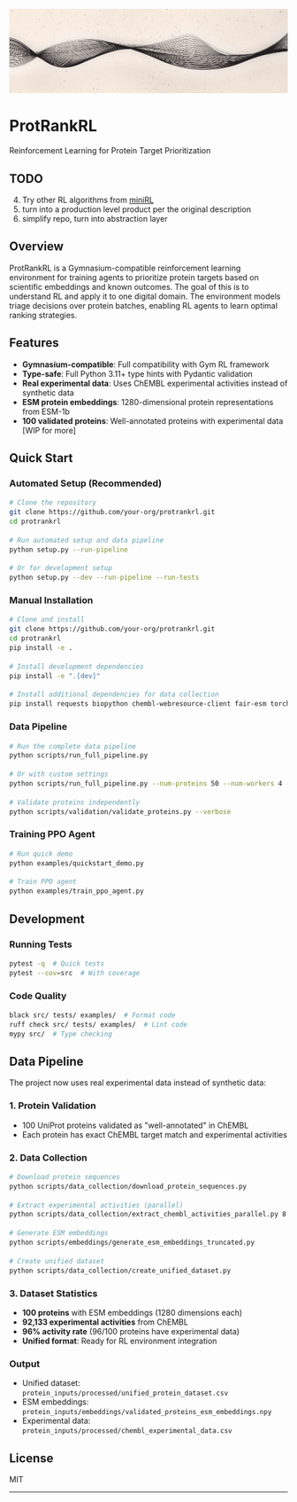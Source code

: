![Banner](assets/github_banner.png)

# ProtRankRL

Reinforcement Learning for Protein Target Prioritization

## TODO
4. Try other RL algorithms from [miniRL](https://github.com/seungeunrho/minimalRL)
5. turn into a production level product per the original description
6. simplify repo, turn into abstraction layer

## Overview

ProtRankRL is a Gymnasium-compatible reinforcement learning environment for training agents to prioritize protein targets based on scientific embeddings and known outcomes. The goal of this is to understand RL and apply it to one digital domain. The environment models triage decisions over protein batches, enabling RL agents to learn optimal ranking strategies.

## Features

- **Gymnasium-compatible**: Full compatibility with Gym RL framework
- **Type-safe**: Full Python 3.11+ type hints with Pydantic validation
- **Real experimental data**: Uses ChEMBL experimental activities instead of synthetic data
- **ESM protein embeddings**: 1280-dimensional protein representations from ESM-1b
- **100 validated proteins**: Well-annotated proteins with experimental data
[WIP for more]

## Quick Start

### Automated Setup (Recommended)

```bash
# Clone the repository
git clone https://github.com/your-org/protrankrl.git
cd protrankrl

# Run automated setup and data pipeline
python setup.py --run-pipeline

# Or for development setup
python setup.py --dev --run-pipeline --run-tests
```

### Manual Installation

```bash
# Clone and install
git clone https://github.com/your-org/protrankrl.git
cd protrankrl
pip install -e .

# Install development dependencies
pip install -e ".[dev]"

# Install additional dependencies for data collection
pip install requests biopython chembl-webresource-client fair-esm torch
```

### Data Pipeline

```bash
# Run the complete data pipeline
python scripts/run_full_pipeline.py

# Or with custom settings
python scripts/run_full_pipeline.py --num-proteins 50 --num-workers 4 --verbose

# Validate proteins independently
python scripts/validation/validate_proteins.py --verbose
```

### Training PPO Agent

```bash
# Run quick demo
python examples/quickstart_demo.py

# Train PPO agent
python examples/train_ppo_agent.py
```

## Development

### Running Tests

```bash
pytest -q  # Quick tests
pytest --cov=src  # With coverage
```

### Code Quality

```bash
black src/ tests/ examples/  # Format code
ruff check src/ tests/ examples/  # Lint code
mypy src/  # Type checking
```

## Data Pipeline

The project now uses real experimental data instead of synthetic data:

### 1. Protein Validation
- 100 UniProt proteins validated as "well-annotated" in ChEMBL
- Each protein has exact ChEMBL target match and experimental activities

### 2. Data Collection
```bash
# Download protein sequences
python scripts/data_collection/download_protein_sequences.py

# Extract experimental activities (parallel)
python scripts/data_collection/extract_chembl_activities_parallel.py 8

# Generate ESM embeddings
python scripts/embeddings/generate_esm_embeddings_truncated.py

# Create unified dataset
python scripts/data_collection/create_unified_dataset.py
```

### 3. Dataset Statistics
- **100 proteins** with ESM embeddings (1280 dimensions each)
- **92,133 experimental activities** from ChEMBL
- **96% activity rate** (96/100 proteins have experimental data)
- **Unified format**: Ready for RL environment integration

### Output
- Unified dataset: `protein_inputs/processed/unified_protein_dataset.csv`
- ESM embeddings: `protein_inputs/embeddings/validated_proteins_esm_embeddings.npy`
- Experimental data: `protein_inputs/processed/chembl_experimental_data.csv`

## License

MIT

---